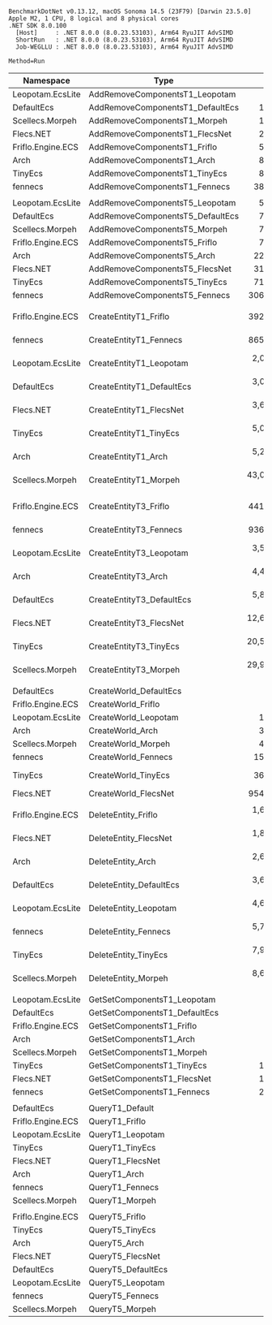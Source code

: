 ```

BenchmarkDotNet v0.13.12, macOS Sonoma 14.5 (23F79) [Darwin 23.5.0]
Apple M2, 1 CPU, 8 logical and 8 physical cores
.NET SDK 8.0.100
  [Host]     : .NET 8.0.0 (8.0.23.53103), Arm64 RyuJIT AdvSIMD
  ShortRun   : .NET 8.0.0 (8.0.23.53103), Arm64 RyuJIT AdvSIMD
  Job-WEGLLU : .NET 8.0.0 (8.0.23.53103), Arm64 RyuJIT AdvSIMD

Method=Run  

```
| Namespace         | Type                             | Mean             | Ratio    | Allocated  | 
|------------------ |--------------------------------- |-----------------:|---------:|-----------:|
| Leopotam.EcsLite  | AddRemoveComponentsT1_Leopotam   |        985.98 ns |     0.18 |          - | 
| DefaultEcs        | AddRemoveComponentsT1_DefaultEcs |      1,472.27 ns |     0.26 |          - | 
| Scellecs.Morpeh   | AddRemoveComponentsT1_Morpeh     |      1,839.31 ns |     0.33 |          - | 
| Flecs.NET         | AddRemoveComponentsT1_FlecsNet   |      2,932.91 ns |     0.52 |          - | 
| Friflo.Engine.ECS | AddRemoveComponentsT1_Friflo     |      5,604.25 ns |     1.00 |          - | 
| Arch              | AddRemoveComponentsT1_Arch       |      8,407.88 ns |     1.50 |    12000 B | 
| TinyEcs           | AddRemoveComponentsT1_TinyEcs    |      8,860.32 ns |     1.58 |     6400 B | 
| fennecs           | AddRemoveComponentsT1_Fennecs    |     38,806.97 ns |     6.92 |    86400 B | 
|                   |                                  |                  |          |            | 
| Leopotam.EcsLite  | AddRemoveComponentsT5_Leopotam   |      5,184.81 ns |     0.67 |          - | 
| DefaultEcs        | AddRemoveComponentsT5_DefaultEcs |      7,318.71 ns |     0.95 |          - | 
| Scellecs.Morpeh   | AddRemoveComponentsT5_Morpeh     |      7,661.87 ns |     0.99 |          - | 
| Friflo.Engine.ECS | AddRemoveComponentsT5_Friflo     |      7,729.32 ns |     1.00 |          - | 
| Arch              | AddRemoveComponentsT5_Arch       |     22,600.32 ns |     2.92 |     8800 B | 
| Flecs.NET         | AddRemoveComponentsT5_FlecsNet   |     31,107.70 ns |     4.02 |          - | 
| TinyEcs           | AddRemoveComponentsT5_TinyEcs    |     71,567.63 ns |     9.26 |    64000 B | 
| fennecs           | AddRemoveComponentsT5_Fennecs    |    306,096.80 ns |    39.60 |   620800 B | 
|                   |                                  |                  |          |            | 
| Friflo.Engine.ECS | CreateEntityT1_Friflo            |    392,928.79 ns |     1.00 |  3449408 B | 
| fennecs           | CreateEntityT1_Fennecs           |    865,500.14 ns |     2.20 |  6815576 B | 
| Leopotam.EcsLite  | CreateEntityT1_Leopotam          |  2,022,041.39 ns |     5.17 |  7316032 B | 
| DefaultEcs        | CreateEntityT1_DefaultEcs        |  3,086,095.65 ns |     7.93 | 11596552 B | 
| Flecs.NET         | CreateEntityT1_FlecsNet          |  3,635,893.77 ns |     9.28 |     1152 B | 
| TinyEcs           | CreateEntityT1_TinyEcs           |  5,005,610.60 ns |    12.75 |  8020784 B | 
| Arch              | CreateEntityT1_Arch              |  5,249,985.73 ns |    13.66 |     3088 B | 
| Scellecs.Morpeh   | CreateEntityT1_Morpeh            | 43,054,258.57 ns |   109.60 | 42293152 B | 
|                   |                                  |                  |          |            | 
| Friflo.Engine.ECS | CreateEntityT3_Friflo            |    441,317.00 ns |     1.00 |  4498032 B | 
| fennecs           | CreateEntityT3_Fennecs           |    936,082.77 ns |     2.12 |  7866864 B | 
| Leopotam.EcsLite  | CreateEntityT3_Leopotam          |  3,552,742.04 ns |     8.05 | 11498680 B | 
| Arch              | CreateEntityT3_Arch              |  4,457,608.03 ns |    12.82 |     3088 B | 
| DefaultEcs        | CreateEntityT3_DefaultEcs        |  5,819,816.68 ns |    13.43 | 19984656 B | 
| Flecs.NET         | CreateEntityT3_FlecsNet          | 12,676,827.33 ns |    28.68 |     1984 B | 
| TinyEcs           | CreateEntityT3_TinyEcs           | 20,568,728.71 ns |    46.63 | 21824112 B | 
| Scellecs.Morpeh   | CreateEntityT3_Morpeh            | 29,992,288.21 ns |    67.99 | 49284080 B | 
|                   |                                  |                  |          |            | 
| DefaultEcs        | CreateWorld_DefaultEcs           |         73.00 ns |     0.34 |      336 B | 
| Friflo.Engine.ECS | CreateWorld_Friflo               |        216.05 ns |     1.00 |     3576 B | 
| Leopotam.EcsLite  | CreateWorld_Leopotam             |      1,461.03 ns |     6.76 |    58944 B | 
| Arch              | CreateWorld_Arch                 |      3,389.58 ns |    15.69 |    37040 B | 
| Scellecs.Morpeh   | CreateWorld_Morpeh               |      4,305.43 ns |    19.93 |     5056 B | 
| fennecs           | CreateWorld_Fennecs              |     15,140.39 ns |    70.08 |   169796 B | 
| TinyEcs           | CreateWorld_TinyEcs              |     36,124.31 ns |   167.20 |  1087272 B | 
| Flecs.NET         | CreateWorld_FlecsNet             |    954,424.79 ns | 4,417.69 |     2381 B | 
|                   |                                  |                  |          |            | 
| Friflo.Engine.ECS | DeleteEntity_Friflo              |  1,624,681.07 ns |     1.00 |  3122896 B | 
| Flecs.NET         | DeleteEntity_FlecsNet            |  1,833,584.81 ns |     1.13 |      736 B | 
| Arch              | DeleteEntity_Arch                |  2,643,530.92 ns |     1.63 |     3088 B | 
| DefaultEcs        | DeleteEntity_DefaultEcs          |  3,644,236.95 ns |     2.25 |  3200736 B | 
| Leopotam.EcsLite  | DeleteEntity_Leopotam            |  4,627,492.41 ns |     2.84 |  6268768 B | 
| fennecs           | DeleteEntity_Fennecs             |  5,769,115.46 ns |     3.55 |  4366912 B | 
| TinyEcs           | DeleteEntity_TinyEcs             |  7,974,388.75 ns |     4.91 |     1144 B | 
| Scellecs.Morpeh   | DeleteEntity_Morpeh              |  8,642,839.81 ns |     5.25 |  1398360 B | 
|                   |                                  |                  |          |            | 
| Leopotam.EcsLite  | GetSetComponentsT1_Leopotam      |         65.15 ns |     0.43 |          - | 
| DefaultEcs        | GetSetComponentsT1_DefaultEcs    |        111.78 ns |     0.74 |          - | 
| Friflo.Engine.ECS | GetSetComponentsT1_Friflo        |        151.42 ns |     1.00 |          - | 
| Arch              | GetSetComponentsT1_Arch          |        314.31 ns |     2.08 |          - | 
| Scellecs.Morpeh   | GetSetComponentsT1_Morpeh        |        327.07 ns |     2.16 |          - | 
| TinyEcs           | GetSetComponentsT1_TinyEcs       |      1,001.32 ns |     6.61 |          - | 
| Flecs.NET         | GetSetComponentsT1_FlecsNet      |      1,038.66 ns |     6.86 |          - | 
| fennecs           | GetSetComponentsT1_Fennecs       |      2,346.34 ns |    15.50 |          - | 
|                   |                                  |                  |          |            | 
| DefaultEcs        | QueryT1_Default                  |         45.10 ns |     0.95 |          - | 
| Friflo.Engine.ECS | QueryT1_Friflo                   |         47.68 ns |     1.00 |          - | 
| Leopotam.EcsLite  | QueryT1_Leopotam                 |         76.66 ns |     1.61 |          - | 
| TinyEcs           | QueryT1_TinyEcs                  |         90.83 ns |     1.91 |          - | 
| Flecs.NET         | QueryT1_FlecsNet                 |        113.66 ns |     2.38 |          - | 
| Arch              | QueryT1_Arch                     |        117.92 ns |     2.47 |          - | 
| fennecs           | QueryT1_Fennecs                  |        166.36 ns |     3.49 |       40 B | 
| Scellecs.Morpeh   | QueryT1_Morpeh                   |        312.29 ns |     6.55 |          - | 
|                   |                                  |                  |          |            | 
| Friflo.Engine.ECS | QueryT5_Friflo                   |        110.23 ns |     1.00 |          - | 
| TinyEcs           | QueryT5_TinyEcs                  |        145.40 ns |     1.32 |          - | 
| Arch              | QueryT5_Arch                     |        199.98 ns |     1.81 |          - | 
| Flecs.NET         | QueryT5_FlecsNet                 |        250.39 ns |     2.27 |          - | 
| DefaultEcs        | QueryT5_DefaultEcs               |        271.00 ns |     2.46 |          - | 
| Leopotam.EcsLite  | QueryT5_Leopotam                 |        345.75 ns |     3.14 |          - | 
| fennecs           | QueryT5_Fennecs                  |        404.33 ns |     3.67 |       40 B | 
| Scellecs.Morpeh   | QueryT5_Morpeh                   |        790.32 ns |     7.17 |          - | 
